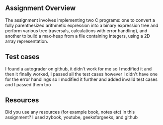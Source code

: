 ## Assignment Overview
The assignment involves implementing two C programs: one to convert a fully parenthesized arithmetic expression into a binary expression tree and 
perform various tree traversals, calculations with error handling), and another to build a max-heap from a file containing integers, using a 2D array representation. 

## Test cases
I found a autograder on github, it didn't work for me so I modified it and then it finally worked,
I passed all the test cases however I didn't have one for the error handlings so I modified it further and added invalid test cases and I passed them too

## Resources 
Did you use any resources (for example book, notes etc) in this assignment?
I used zybook, youtube, geeksforgeeks, and github
